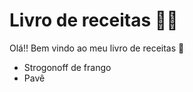 # Livro de receitas :man_cook:

Olá!! Bem vindo ao meu livro de receitas :wave:

- Strogonoff de frango
- Pavê
